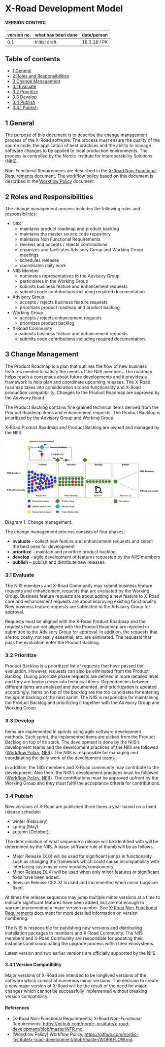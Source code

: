 # X-Road Development Model

#### VERSION CONTROL
| version no.	 | what has been done	| date/person
| ---- | ---- | ---- |
| 0.1	| Initial draft.	| 18.3.18 / PK

## Table of contents

- [1	General](#1-general)
- [2 Roles and Responsibilities](#2-roles-and-responsibilities)
- [3 Change Management](#3-change-management)
- [3.1 Evaluate](#31-evaluate)
- [3.2 Prioritize](#32-prioritize)
- [3.3 Develop](#33-develop)
- [3.4 Publish](#34-publish)
- [3.4.1 Publish](#341-version-compatibility)

## 1 General

The purpose of this document is to describe the change management process of the X-Road software. The process
must ensure the quality of the source code, the application of best practices and the ability to manage software
changes to be applied to local production environments. The process is controlled by the Nordic Institute for Interoperability Solutions (NIIS).

Non-Functional Requirements are described in the [X-Road Non-Functional Requirements](NFR.md) document. The workflow policy based on this document is described in the [Workflow Policy](WORKFLOW.md) document.

## 2 Roles and Responsibilities

The change management process includes the following roles and responsibilities:

* NIIS
  * maintains product roadmap and product backlog
  * maintains the master source code repository
  * maintains Non Functional Requirements
  * reviews and accepts / rejects contributions
  * organizes and facilitates Advisory Group and Working Group meetings
  * schedules releases
  * coordinates daily work
* NIIS Member
  * nominates representatives to the Advisory Group
  * participates in the Working Group
  * submits business feature and enhancement requests
  * submits code contributions including required documentation
* Advisory Group  
  * accepts / rejects business feature requests
  * prioritizes product roadmap and product backlog
* Working Group
  * accepts / rejects enhancement requests
  * prioritizes product backlog
* X-Road Community
  * submits business feature and enhancement requests
  * submits code contributions including required documentation.

## 3 Change Management

The Product Roadmap is a plan that outlines the flow of new business features
needed to satisfy the needs of the NIIS members. The roadmap helps reach a
consensus about future developments and it provides a framework to help plan
and coordinate upcoming releases. The X-Road roadmap takes into consideration
scoped functionality and X-Road production compatibility. Changes to the Product
Roadmap are approved by the Advisory Board.

The Product Backlog contains fine grained technical items derived from the
Product Roadmap items and enhancement requests. The Product Backlog is prioritized
by the Advisory Group and Working Group.

X-Road Product Roadmap and Product Backlog are owned and managed by the NIIS.

![](IMG/xroad_change_management.png)

Diagram 1. Change management.

The change management process consists of four phases:

* **evaluate** - collect new feature and enhancement requests and select the best ones for development
* **prioritize** – maintain and prioritize product backlog
* **develop** – agile development of features requested by the NIIS members
* **publish** – publish and distribute new releases.

### 3.1 Evaluate

The NIIS members and X-Road Community may submit business feature requests and
enhancement requests that are evaluated by the Working Group. Business feature
requests are about adding a new feature to X-Road core and enhancement requests
are about improving existing functionality. New business feature requests are
submitted to the Advisory Group for approval.

Requests must be aligned with the X-Road Product Roadmap and the requests that
are not aligned with the Product Roadmap are rejected or submitted to the
Advisory Group for approval. In addition, the requests that are too costly,
not really essential, etc. are eliminated. The requests that pass the evaluation
enter the Product Backlog.

### 3.2 Prioritize

Product Backlog is a prioritized list of requests that have passed the evaluation.
However, requests can also be eliminated from the Product Backlog. During prioritize
phase requests are defined in more detailed level and they are broken down into
technical items. Dependencies between different items are analyzed and documented,
and prioritization is updated accordingly. Items on top of the backlog are the
top candidates for entering the sprint backlog of the next sprint. The NIIS is
responsible for maintaining the Product Backlog and prioritizing it together
with the Advisory Group and Working Group.

### 3.3 Develop

Items are implemented in sprints using agile software development methods. Each
sprint, the implemented items are picked from the Product Backlog on top of its
stack. The development is done by the NIIS’s development teams and the development
practices of the NIIS are followed ([Workflow Policy]((WORKFLOW.md)),
[NFR](NFR.md)). The NIIS is responsible for managing and coordinating the daily
work of the development teams.

In addition, the NIIS members and X-Road community may contribute to the
development. Also then, the NIIS’s development practices must be followed
([Workflow Policy](WORKFLOW.md), [NFR](NFR.md)). The contributions must be
approved upfront by the Working Group and they must fulfil the acceptance
criteria for contributions.

### 3.4 Publish

New versions of X-Road are published three times a year based on a fixed
release schedule:

* winter (February)
* spring (May)
* autumn (October).

The determination of what sequence a release will be identified with will be
determined by the NIIS. A basic software rule of thumb will be as follows.

*	Major Release (X.0) will be used for significant jumps in functionality such
as changing the framework which could cause incompatibility with interfacing
systems or new modules/components.
*	Minor Release (X.X) will be used when only minor features or significant
fixes have been added.
*	Revision Release (X.X.X) is used and incremented when minor bugs are fixed.

At times the release sequence may jump multiple minor versions at a time to
indicate significant features have been added, but are not enough to warrant
incrementing a major version number. See [X-Road Non-Functional Requirements](NFR.md)
document for more detailed information on version numbering.

The NIIS is responsible for publishing new versions and distributing installation
packages to members and X-Road Community. The NIIS members and X-Road Community
are responsible for updating their instances and coordinating the upgrade
process within their ecosystems.

Latest version and two earlier versions are officially supported by the NIIS.

#### 3.4.1 Version Compatibility

Major versions of X-Road are intended to be longlived versions of the software
which consist of numerous minor versions. The decision to create a new major
version of X-Road will be the result of the need for major changes which cannot
be successfully implemented without breaking version compatibility.

#### References
- [X-Road Non-Functional Requirements] X-Road Non-Functional Requirements, https://github.com/nordic-institute/x-road-development/blob/master/NFR.md.
- [Workflow Policy] Workflow Policy, https://github.com/nordic-institute/x-road-development/blob/master/WORKFLOW.md.
